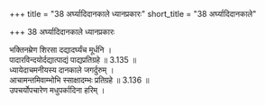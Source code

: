 +++
title = "38 अर्घ्यादिदानकाले ध्यानप्रकारः"
short_title = "38 अर्घ्यादिदानकाले"

+++
38 अर्घ्यादिदानकाले ध्यानप्रकारः

भक्तिनम्रेण शिरसा दद्यादर्घ्यंच मूर्धनि ।  
पादारविन्दयोर्दद्यात्पाद्यं पाद्यप्रतिग्रहे ॥ 3.135 ॥  
ध्यायेदाचमनीयस्य दानकाले जगर्दुरुम् ।  
आचामन्तमिवाम्भोभि स्साक्षादम्भः प्रतिग्रहे ॥ 3.136 ॥  
उपचर्योपचारेण मधुपर्कादिना हरिम् ।  
